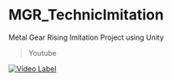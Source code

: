 # MGR_TechnicImitation
Metal Gear Rising Imitation Project using Unity

> Youtube

[![Video Label](http://img.youtube.com/vi/cHgll2BdbGk/0.jpg)](https://youtu.be/cHgll2BdbGk](https://youtu.be/Si52V8eWYmU)https://youtu.be/Si52V8eWYmU)
